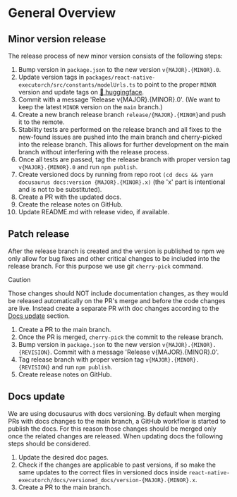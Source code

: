 # General Overview

## Minor version release

The release process of new minor version consists of the following steps:

1. Bump version in `package.json` to the new version `v{MAJOR}.{MINOR}.0`.
2. Update version tags in `packages/react-native-executorch/src/constants/modelUrls.ts` to point to the proper `MINOR` version and update tags on [🤗 huggingface](https://huggingface.co/software-mansion).
3. Commit with a message 'Release v{MAJOR}.{MINOR}.0'. (We want to keep the latest `MINOR` version on the `main` branch.)
4. Create a new branch release branch `release/{MAJOR}.{MINOR}`and push it to the remote.
5. Stability tests are performed on the release branch and all fixes to the new-found issues are pushed into the main branch and cherry-picked into the release branch. This allows for further development on the main branch without interfering with the release process.
6. Once all tests are passed, tag the release branch with proper version tag `v{MAJOR}.{MINOR}.0` and run `npm publish`.
7. Create versioned docs by running from repo root `(cd docs && yarn docusaurus docs:version {MAJOR}.{MINOR}.x)` (the 'x' part is intentional and is not to be substituted).
8. Create a PR with the updated docs.
9. Create the release notes on GitHub.
10. Update README.md with release video, if available.

## Patch release

After the release branch is created and the version is published to npm we only allow for bug fixes and other critical changes to be included into the release branch. For this purpose we use git `cherry-pick` command.

> [!CAUTION]
> Those changes should NOT include documentation changes, as they would be released automatically on the PR's merge and before the code changes are live. Instead create a separate PR with doc changes according to the [Docs update](#docs-update) section.

1. Create a PR to the main branch.
2. Once the PR is merged, `cherry-pick` the commit to the release branch.
3. Bump version in `package.json` to the new version `v{MAJOR}.{MINOR}.{REVISION}`.
   Commit with a message 'Release v{MAJOR}.{MINOR}.0'.
4. Tag release branch with proper version tag `v{MAJOR}.{MINOR}.{REVISION}` and run `npm publish`.
5. Create release notes on GitHub.

## Docs update

We are using docusaurus with docs versioning. By default when merging PRs with docs changes to the main branch, a GitHub workflow is started to publish the docs. For this reason those changes should be merged only once the related changes are released.
When updating docs the following steps should be considered.

1. Update the desired doc pages.
2. Check if the changes are applicable to past versions, if so make the same updates to the correct files in versioned docs inside `react-native-executorch/docs/versioned_docs/version-{MAJOR}.{MINOR}.x`.
3. Create a PR to the main branch.
